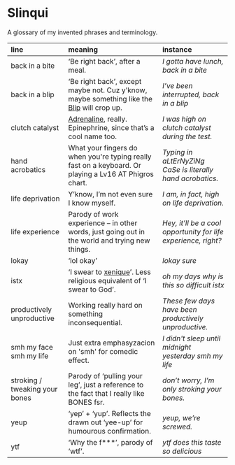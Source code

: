 # Slinqui
<!-- #QUARK live!
  EXPORT: slinqui
  STYLE: personal
  DUALITY: dark
  INDEX: personal lists
  SHARD: auto
-->

A glossary of my invented phrases and terminology.

| line | meaning | instance |
| :--- | :------ | :------- |
| back in a bite | ‘Be right back’, after a meal. | *I gotta have lunch, back in a bite* |
| back in a blip | ‘Be right back’, except maybe not. Cuz y’know, maybe something like the [Blip](https://marvelcinematicuniverse.fandom.com/wiki/Blip) will crop up. | *I’ve been interrupted, back in a blip* |
| clutch catalyst | [Adrenaline](https://wikipedia.org/wiki/Adrenaline), really. Epinephrine, since that’s a cool name too. | *I was high on clutch catalyst during the test.* |
| hand acrobatics | What your fingers do when you're typing really fast on a keyboard. Or playing a Lv16 AT Phigros chart. | *Typing in aLtErNyZiNg CaSe is literally hand acrobatics.* |
| life deprivation | Y’know, I’m not even sure I know myself. | *I am, in fact, high on life deprivation.* |
| life experience | Parody of work experience – in other words, just going out in the world and trying new things. | *Hey, it’ll be a cool opportunity for life experience, right?* |
| lokay | ‘lol okay’ | *lokay sure* |
| istx | ‘I swear to [xenique](xeriqui/readme.md)’. Less religious equivalent of ‘I swear to God’. | *oh my days why is this so difficult istx* |
| productively unproductive | Working really hard on something inconsequential. | *These few days have been productively unproductive.* |
| smh my face <br> smh my life | Just extra emphasyzacion on 'smh' for comedic effect. | *I didn't sleep until midnight yesterday smh my life* |
| stroking / tweaking your bones | Parody of ‘pulling your leg’, just a reference to the fact that I really like BONES fsr. | *don’t worry, I’m only stroking your bones.* |
| yeup | ‘yep’ + ‘yup’. Reflects the drawn out ‘yee-up’ for humourous confirmation. | *yeup, we’re screwed.* |
| ytf | ‘Why the f\*\*\*’, parody of ‘wtf’. | *ytf does this taste so delicious* |
